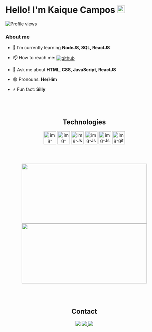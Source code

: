 <h1 align="left">Hello! I'm Kaique Campos <img src="https://raw.githubusercontent.com/gist/arunprakashpj/48aa20057048b46c6f9ba9d114a8b76f/raw/69a9d496f651091a509ea8d9913c4aef5c419afb/Hi.gif" width="24" height="24"/></h1>
<p align="left"><img src="https://komarev.com/ghpvc/?username=kaiquecamposdev&color=blueviolet" alt="Profile views" /></p>

### About me

- 🌱 I’m currently learning **NodeJS, SQL, ReactJS**

- 📫 How to reach me: <a href="https://github.com/kaiquecamposdev" target="_blank"> <img align="center" src="https://img.shields.io/badge/-kaiquecamposdev-05122A?style=flat&logo=github" alt="github"/></a>

- 💬 Ask me about **HTML, CSS, JavaScript, ReactJS**
  
- 😄 Pronouns: **He/Him**

- ⚡ Fun fact: **Silly**

<br><br>

<div>
  <h2 align="center">Technologies</h2>
   <div align="center">
     <img src="https://cdn.jsdelivr.net/gh/devicons/devicon/icons/css3/css3-original.svg"  align="center" alt="img-css" height="40" width="40" />
     <img src="https://cdn.jsdelivr.net/gh/devicons/devicon/icons/html5/html5-original.svg"  align="center" alt="img-html" height="40" width="40"/>
     <img src="https://cdn.jsdelivr.net/gh/devicons/devicon/icons/javascript/javascript-original.svg" align="center" alt="img-Js" height="40" width="40" />
     <img src="https://cdn.jsdelivr.net/gh/devicons/devicon/icons/react/react-original.svg" align="center" alt="img-Js" height="40" width="40" />
     <img src="https://cdn.jsdelivr.net/gh/devicons/devicon/icons/typescript/typescript-original.svg" align="center" alt="img-Js" height="40" width="40"/>
     <img src="https://cdn.jsdelivr.net/gh/devicons/devicon/icons/git/git-original.svg" align="center" alt="img-git" height="40" width="40" />
   </div>
</div>

<br><br>

<div align="center">
  
  <div align="center" >
      <img src="https://github-readme-stats.vercel.app/api?username=kaiquecamposdev&theme=radical" width="400" height="190" />
      <img src="https://github-readme-stats.vercel.app/api/top-langs/?username=kaiquecamposdev&layout=compact&theme=radical" width="400" height="190"  />
  </div>                                                                                                                                
  
</div>

<br><br>
                                          
<div align="center">
  <h2> Contact </h2>
  <a href="https://instagram.com/Iamk_aique" target="_blank"><img src="https://img.shields.io/badge/-Instagram-%23E4405F?style=for-the-badge&logo=instagram&logoColor=white" target="_blank"></a>
  <a href = "mailto:kaiquedecampos2@gmail.com"><img src="https://img.shields.io/badge/-Gmail-%23333?style=for-the-badge&logo=gmail&logoColor=white" target="_blank">   </a>
  <a href="https://linkedin.com/in/kaiquecamposm" target="_blank"><img src="https://img.shields.io/badge/-LinkedIn-%230077B5?style=for-the-badge&logo=linkedin&logoColor=white" target="_blank"></a>
</div>     
<!--
**Kaique-de-campos/Kaique-de-campos** is a ✨ _special_ ✨ repository because its `README.md` (this file) appears on your GitHub profile.

Here are some ideas to get you started:

- 🔭 I’m currently working on ...
- 🌱 I’m currently learning ...
- 👯 I’m looking to collaborate on ...
- 🤔 I’m looking for help with ...
- 💬 Ask me about ...
- 📫 How to reach me: ...
- 😄 Pronouns: ...
- ⚡ Fun fact: ...
-->
